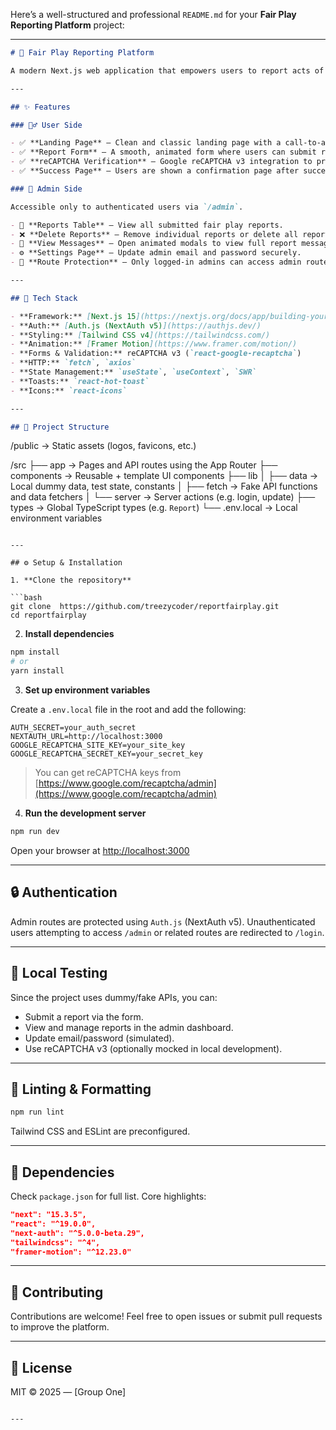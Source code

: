 Here’s a well-structured and professional `README.md` for your **Fair Play Reporting Platform** project:

---

```md
# 🏅 Fair Play Reporting Platform

A modern Next.js web application that empowers users to report acts of **fair play** in their favorite sports. The platform features a simple and elegant user experience, secure form handling with reCAPTCHA validation, and an admin dashboard for managing reports.

---

## ✨ Features

### 🧍‍♂️ User Side

- ✅ **Landing Page** – Clean and classic landing page with a call-to-action.
- ✅ **Report Form** – A smooth, animated form where users can submit reports.
- ✅ **reCAPTCHA Verification** – Google reCAPTCHA v3 integration to prevent spam and bots.
- ✅ **Success Page** – Users are shown a confirmation page after successful submission.

### 🔐 Admin Side

Accessible only to authenticated users via `/admin`.

- 📄 **Reports Table** – View all submitted fair play reports.
- ❌ **Delete Reports** – Remove individual reports or delete all reports.
- 💬 **View Messages** – Open animated modals to view full report messages.
- ⚙ **Settings Page** – Update admin email and password securely.
- 🚫 **Route Protection** – Only logged-in admins can access admin routes.

---

## 🧱 Tech Stack

- **Framework:** [Next.js 15](https://nextjs.org/docs/app/building-your-application/routing)
- **Auth:** [Auth.js (NextAuth v5)](https://authjs.dev/)
- **Styling:** [Tailwind CSS v4](https://tailwindcss.com/)
- **Animation:** [Framer Motion](https://www.framer.com/motion/)
- **Forms & Validation:** reCAPTCHA v3 (`react-google-recaptcha`)
- **HTTP:** `fetch`, `axios`
- **State Management:** `useState`, `useContext`, `SWR`
- **Toasts:** `react-hot-toast`
- **Icons:** `react-icons`

---

## 📁 Project Structure
```

/public → Static assets (logos, favicons, etc.)

/src
├── app → Pages and API routes using the App Router
├── components → Reusable + template UI components
├── lib
│ ├── data → Local dummy data, test state, constants
│ ├── fetch → Fake API functions and data fetchers
│ └── server → Server actions (e.g. login, update)
├── types → Global TypeScript types (e.g. `Report`)
└── .env.local → Local environment variables

````

---

## ⚙ Setup & Installation

1. **Clone the repository**

```bash
git clone  https://github.com/treezycoder/reportfairplay.git
cd reportfairplay
````

2. **Install dependencies**

```bash
npm install
# or
yarn install
```

3. **Set up environment variables**

Create a `.env.local` file in the root and add the following:

```env
AUTH_SECRET=your_auth_secret
NEXTAUTH_URL=http://localhost:3000
GOOGLE_RECAPTCHA_SITE_KEY=your_site_key
GOOGLE_RECAPTCHA_SECRET_KEY=your_secret_key
```

> You can get reCAPTCHA keys from [https://www.google.com/recaptcha/admin](https://www.google.com/recaptcha/admin)

4. **Run the development server**

```bash
npm run dev
```

Open your browser at [http://localhost:3000](http://localhost:3000)

---

## 🔒 Authentication

Admin routes are protected using `Auth.js` (NextAuth v5). Unauthenticated users attempting to access `/admin` or related routes are redirected to `/login`.

---

## 🧪 Local Testing

Since the project uses dummy/fake APIs, you can:

- Submit a report via the form.
- View and manage reports in the admin dashboard.
- Update email/password (simulated).
- Use reCAPTCHA v3 (optionally mocked in local development).

---

## 🧼 Linting & Formatting

```bash
npm run lint
```

Tailwind CSS and ESLint are preconfigured.

---

## 📌 Dependencies

Check `package.json` for full list. Core highlights:

```json
"next": "15.3.5",
"react": "^19.0.0",
"next-auth": "^5.0.0-beta.29",
"tailwindcss": "^4",
"framer-motion": "^12.23.0"
```

---

## 🤝 Contributing

Contributions are welcome! Feel free to open issues or submit pull requests to improve the platform.

---

## 📄 License

MIT © 2025 — \[Group One]

```

---
```
